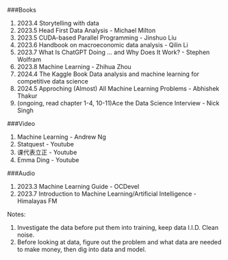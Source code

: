 ###Books
1. 2023.4 Storytelling with data
2. 2023.5 Head First Data Analysis - Michael Milton  
3. 2023.5 CUDA-based Parallel Programming - Jinshuo Liu  
4. 2023.6 Handbook on macroeconomic data analysis - Qilin Li  
5. 2023.7 What Is ChatGPT Doing … and Why Does It Work? - Stephen Wolfram  
6. 2023.8 Machine Learning - Zhihua Zhou
7. 2024.4 The Kaggle Book Data analysis and machine learning for competitive data science
8. 2024.5 Approching (Almost) All Machine Learning Problems - Abhishek Thakur 
9. (ongoing, read chapter 1-4, 10-11)Ace the Data Science Interview - Nick Singh

###Video
1. Machine Learning - Andrew Ng  
2. Statquest - Youtube
3. 课代表立正 - Youtube
4. Emma Ding - Youtube   

###Audio
1. 2023.3 Machine Learning Guide - OCDevel  
2. 2023.7 Introduction to Machine Learning/Artificial Intelligence - Himalayas FM  


Notes:
1. Investigate the data before put them into training, keep data I.I.D. Clean noise.
2. Before looking at data, figure out the problem and what data are needed to make money, then dig into data and model.
